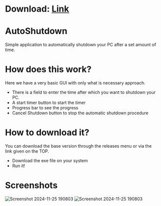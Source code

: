 # Download: [Link](https://github.com/Rmodgil120/AutoShutdown/releases/)

# AutoShutdown
Simple application to automatically shutdown your PC after a set amount of time.

# How does this work?
Here we have a very basic GUI with only what is necessary approach. 
  - There is a field to enter the time after which you want to shutdown your PC. 
  - A start timer button to start the timer
  - Progress bar to see the progress
  - Cancel Shutdown button to stop the automatic shutdown procedure

# How to download it?
You can download the base version through the releases menu or via the link given on the TOP. 
  - Download the exe file on your system
  - Run it!
# Screenshots

![Screenshot 2024-11-25 190803](https://github.com/user-attachments/assets/e7fb11f5-e8c0-4ab7-80e6-1bcf2f4f0544)
![Screenshot 2024-11-25 190803](https://github.com/user-attachments/assets/4d5a7dda-d794-42c9-8f46-ee9c803be5e5)
